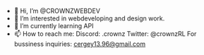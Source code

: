 - 👋 Hi, I’m @CROWNZWEBDEV
- 👀 I’m interested in webdeveloping and design work.
- 🌱 I’m currently learning API
- 📫 How to reach me:
Discord: .crownz
Twitter: @crownzRL
For bussiness inquiries: cergey13.96@gmail.com

<!---
CROWNZWEBDEV/CROWNZWEBDEV is a ✨ special ✨ repository because its `README.md` (this file) appears on your GitHub profile.
You can click the Preview link to take a look at your changes.
--->
